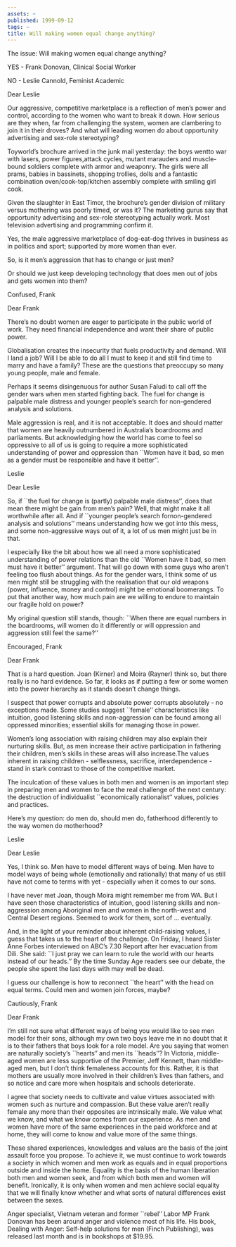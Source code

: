 ```yaml
---
assets: ~
published: 1999-09-12
tags: ~
title: Will making women equal change anything?
---
```

The issue: Will making women equal change anything?

YES - Frank Donovan, Clinical Social Worker

NO - Leslie Cannold, Feminist Academic

Dear Leslie

Our aggressive, competitive marketplace is a reflection of men’s power
and control, according to the women who want to break it down. How
serious are they when, far from challenging the system, women are
clambering to join it in their droves? And what will leading women do
about opportunity advertising and sex-role stereotyping?

Toyworld’s brochure arrived in the junk mail yesterday: the boys wentto
war with lasers, power figures,attack cycles, mutant marauders and
muscle-bound soldiers complete with armor and weaponry. The girls were
all prams, babies in bassinets, shopping trollies, dolls and a fantastic
combination oven/cook-top/kitchen assembly complete with smiling girl
cook.

Given the slaughter in East Timor, the brochure’s gender division of
military versus mothering was poorly timed, or was it? The marketing
gurus say that opportunity advertising and sex-role stereotyping
actually work. Most television advertising and programming confirm it.

Yes, the male aggressive marketplace of dog-eat-dog thrives in business
as in politics and sport; supported by more women than ever.

So, is it men’s aggression that has to change or just men?

Or should we just keep developing technology that does men out of jobs
and gets women into them?

Confused, Frank

Dear Frank

There’s no doubt women are eager to participate in the public world of
work. They need financial independence and want their share of public
power.

Globalisation creates the insecurity that fuels productivity and demand.
Will I land a job? Will I be able to do all I must to keep it and still
find time to marry and have a family? These are the questions that
preoccupy so many young people, male and female.

Perhaps it seems disingenuous for author Susan Faludi to call off the
gender wars when men started fighting back. The fuel for change is
palpable male distress and younger people’s search for non-gendered
analysis and solutions.

Male aggression is real, and it is not acceptable. It does and should
matter that women are heavily outnumbered in Australia’s boardrooms and
parliaments. But acknowledging how the world has come to feel so
oppressive to all of us is going to require a more sophisticated
understanding of power and oppression than \`\`Women have it bad, so men
as a gender must be responsible and have it better’’.

Leslie

Dear Leslie

So, if \`\`the fuel for change is (partly) palpable male distress‘’,
does that mean there might be gain from men’s pain? Well, that might
make it all worthwhile after all. And if \`\`younger people’s search
fornon-gendered analysis and solutions’’ means understanding how we got
into this mess, and some non-aggressive ways out of it, a lot of us men
might just be in that.

I especially like the bit about how we all need a more sophisticated
understanding of power relations than the old \`\`Women have it bad, so
men must have it better’’ argument. That will go down with some guys who
aren’t feeling too flush about things. As for the gender wars, I think
some of us men might still be struggling with the realisation that our
old weapons (power, influence, money and control) might be emotional
boomerangs. To put that another way, how much pain are we willing to
endure to maintain our fragile hold on power?

My original question still stands, though: \`\`When there are equal
numbers in the boardrooms, will women do it differently or will
oppression and aggression still feel the same?’’

Encouraged, Frank

Dear Frank

That is a hard question. Joan (Kirner) and Moira (Rayner) think so, but
there really is no hard evidence. So far, it looks as if putting a few
or some women into the power hierarchy as it stands doesn’t change
things.

I suspect that power corrupts and absolute power corrupts absolutely -
no exceptions made. Some studies suggest \`\`female’’ characteristics
like intuition, good listening skills and non-aggression can be found
among all oppressed minorities; essential skills for managing those in
power.

Women’s long association with raising children may also explain their
nurturing skills. But, as men increase their active participation in
fathering their children, men’s skills in these areas will also
increase.The values inherent in raising children - selflessness,
sacrifice, interdependence - stand in stark contrast to those of the
competitive market.

The inculcation of these values in both men and women is an important
step in preparing men and women to face the real challenge of the next
century: the destruction of individualist \`\`economically rationalist’’
values, policies and practices.

Here’s my question: do men do, should men do, fatherhood differently to
the way women do motherhood?

Leslie

Dear Leslie

Yes, I think so. Men have to model different ways of being. Men have to
model ways of being whole (emotionally and rationally) that many of us
still have not come to terms with yet - especially when it comes to our
sons.

I have never met Joan, though Moira might remember me from WA. But I
have seen those characteristics of intuition, good listening skills and
non-aggression among Aboriginal men and women in the north-west and
Central Desert regions. Seemed to work for them, sort of … eventually.

And, in the light of your reminder about inherent child-raising values,
I guess that takes us to the heart of the challenge. On Friday, I heard
Sister Anne Forbes interviewed on ABC’s 7.30 Report after her evacuation
from Dili. She said: \`\`I just pray we can learn to rule the world with
our hearts instead of our heads.’’ By the time Sunday Age readers see
our debate, the people she spent the last days with may well be dead.

I guess our challenge is how to reconnect \`\`the heart’’ with the head
on equal terms. Could men and women join forces, maybe?

Cautiously, Frank

Dear Frank

I’m still not sure what different ways of being you would like to see
men model for their sons, although my own two boys leave me in no doubt
that it is to their fathers that boys look for a role model. Are you
saying that women are naturally society’s \`\`hearts‘’ and men its
\`\`heads’’? In Victoria, middle-aged women are less supportive of the
Premier, Jeff Kennett, than middle-aged men, but I don’t think
femaleness accounts for this. Rather, it is that mothers are usually
more involved in their children’s lives than fathers, and so notice and
care more when hospitals and schools deteriorate.

I agree that society needs to cultivate and value virtues associated
with women such as nurture and compassion. But these value aren’t really
female any more than their opposites are intrinsically male. We value
what we know, and what we know comes from our experience. As men and
women have more of the same experiences in the paid workforce and at
home, they will come to know and value more of the same things.

These shared experiences, knowledges and values are the basis of the
joint assault force you propose. To achieve it, we must continue to work
towards a society in which women and men work as equals and in equal
proportions outside and inside the home. Equality is the basis of the
human liberation both men and women seek, and from which both men and
women will benefit. Ironically, it is only when women and men achieve
social equality that we will finally know whether and what sorts of
natural differences exist between the sexes.

Anger specialist, Vietnam veteran and former \`\`rebel’’ Labor MP Frank
Donovan has been around anger and violence most of his life. His book,
Dealing with Anger: Self-help solutions for men (Finch Publishing), was
released last month and is in bookshops at $19.95.